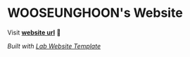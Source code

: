 
# WOOSEUNGHOON's Website

Visit **[website url](#)** 🚀

_Built with [Lab Website Template](https://greene-lab.gitbook.io/lab-website-template-docs)_

